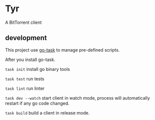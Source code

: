 # Tyr

A BitTorrent client

## development

This project use [go-task](https://taskfile.dev/) to manage pre-defined scripts.

After you install go-task.

`task init` install go binary tools

`task test` run tests

`task lint` run linter

`task dev --watch` start client in watch mode, process will automatically restart if any go code
changed.

`task build` build a client in release mode.
